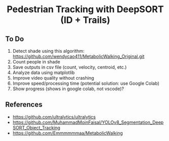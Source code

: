<H1 align="center">
Pedestrian Tracking with DeepSORT (ID + Trails) </H1>

## To Do
1. Detect shade using this algorithm: https://github.com/wendycao411/MetabolicWalking_Original.git
2. Count people in shade
3. Save outputs in csv file (count, velocity, centroid, etc.)
4. Analyze data using matplotlib
5. Improve video quality without crashing
6. Improve speed/processing time (potential solution: use Google Colab)
7. Show progress (shows in google colab, not vscode)?

## References
- https://github.com/ultralytics/ultralytics
- https://github.com/MuhammadMoinFaisal/YOLOv8_Segmentation_DeepSORT_Object_Tracking
- https://github.com/Emmmmmmaa/MetabolicWalking

